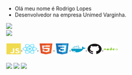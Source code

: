    - Olá meu nome é Rodrigo Lopes
- Desenvolvedor na empresa Unimed Varginha.

 <div>  
  <a href="https://github.com/rodrigoczlopes">
  <img height="180em" src="https://github-readme-stats.vercel.app/api?username=rodrigoczlopes&show_icons=true&theme=blueberry"/>
  </br>
  <img height="230em" src="https://github-readme-stats.vercel.app/api/top-langs/?username=rodrigoczlopes&layout=compact&langs_count=7&theme=blueberry" />
</div>
<div style="display: inline_block"><br>
  <img align="center" alt="Rafa-Js" height="30" width="40" src="https://raw.githubusercontent.com/devicons/devicon/master/icons/javascript/javascript-plain.svg">
  <img align="center" alt="Rafa-React" height="30" width="40" src="https://raw.githubusercontent.com/devicons/devicon/master/icons/react/react-original.svg">
  <img align="center" alt="Rafa-HTML" height="30" width="40" src="https://raw.githubusercontent.com/devicons/devicon/master/icons/html5/html5-original.svg">
  <img align="center" alt="Rafa-CSS" height="30" width="40" src="https://raw.githubusercontent.com/devicons/devicon/master/icons/css3/css3-original.svg">
  <img align="center" alt="Rodrigo-docker" height="30" width="40" src="https://github.com/devicons/devicon/blob/master/icons/docker/docker-plain.svg">
  <img align="center" alt="Rodrigo-docker" height="30" width="40" src="https://github.com/devicons/devicon/blob/master/icons/github/github-original.svg"> 
  <img align="center" alt="Rodrigo-docker" height="30" width="40" src="https://github.com/devicons/devicon/blob/master/icons/nodejs/nodejs-plain-wordmark.svg"> 
</div>

 ###
 
<div> 
  <a href="https://www.instagram.com/rodrigoczlopes/" target="_blank"><img src="https://img.shields.io/badge/-Instagram-%23E4405F?style=for-the-badge&logo=instagram&logoColor=black" target="_blank"></a>
  <a href = "mailto:rodrigoczlopes@gmail.com"><img src="https://img.shields.io/badge/-Gmail-%23333?style=for-the-badge&logo=gmail&logoColor=white" target="_blank"></a>
  <a href="https://www.linkedin.com/in/rodrigo-lopes-a83a13166/" target="_blank"><img src="https://img.shields.io/badge/-LinkedIn-%230077B5?style=for-the-badge&logo=linkedin&logoColor=white" target="_blank"></a> 
   
   
</div>


